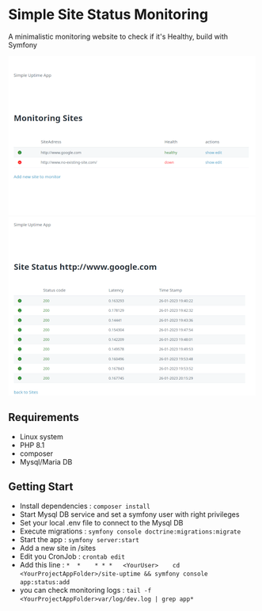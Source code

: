# Simple Site Status Monitoring

A minimalistic monitoring website to check if it's Healthy, build with Symfony

![Sites list status](sites.png)
![Site detail status](status.png)

## Requirements
- Linux system
- PHP 8.1
- composer
- Mysql/Maria DB

## Getting Start
- Install dependencies : `composer install`
- Start Mysql DB service and set a symfony user with right privileges
- Set your local .env file to connect to the Mysql DB
- Execute migrations : `symfony console doctrine:migrations:migrate`
- Start the app : `symfony server:start` 
- Add a new site in <localApp>/sites
- Edit you CronJob : `crontab edit`
- Add this line : `*  *    * * *   <YourUser>    cd <YourProjectAppFolder>/site-uptime && symfony console app:status:add`
- you can check monitoring logs : `tail -f <YourProjectAppFolder>var/log/dev.log | grep app*`
